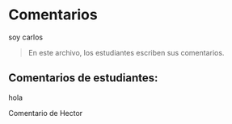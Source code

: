 # Comentarios
soy carlos 
> En este archivo, los estudiantes escriben sus comentarios.

## Comentarios de estudiantes:

hola



Comentario de Hector
